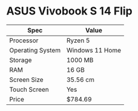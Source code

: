 # ASUS Vivobook S 14 Flip

| Spec | Value |
|---|---|
| Processor | Ryzen 5 |
| Operating System | Windows 11 Home |
| Storage | 1000 MB |
| RAM | 16 GB |
| Screen Size | 35.56 cm |
| Touch Screen | Yes |
| Price | $784.69 |
